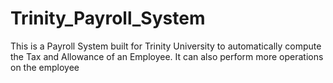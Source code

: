 # Trinity_Payroll_System
This is a Payroll System built for Trinity University to automatically compute the Tax and Allowance of an Employee. It can also perform more operations on the employee
